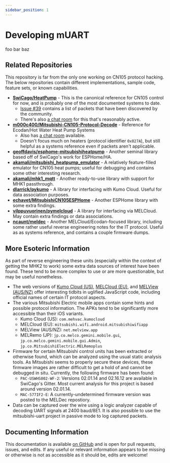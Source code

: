```yaml
---
sidebar_position: 1
---
```


# Developing mUART

foo bar baz

## Related Repositories

This repository is far from the only one working on CN105 protocol hacking. The below repositories contain different 
implementations, sample code, feature sets, or known capabilities.

* **[SwiCago/HeatPump](https://github.com/SwiCago/HeatPump)** - This is the canonical reference for CN105 control for 
  now, and is probably one of the most documented systems to date.
    * [Issue #39](https://github.com/SwiCago/HeatPump/issues/39) contains a list of packets that have been discovered by 
      the community.
    * There's also [a chat room](https://app.gitter.im/#/room/#Mitsubishi-Heat-Pump_Lobby:gitter.im) for this that's 
      reasonably active.
* **[m000c400/Mitsubishi-CN105-Protocol-Decode](https://github.com/m000c400/Mitsubishi-CN105-Protocol-Decode)** - 
  Reference for Ecodan/Hot Water Heat Pump Systems
    * Also has [a chat room](https://app.gitter.im/#/room/#Mitsubishi-CN105-Protocol-Decode_community:gitter.im) 
      available.
    * Doesn't focus much on heaters (protocol identifier `0x027A`), but still helpful as a systems reference even if 
      packets aren't applicable.
* **[geoffdavis/esphome-mitsubishiheatpump](https://github.com/geoffdavis/esphome-mitsubishiheatpump)** - Another 
  seminal library based off of SwiCago's work for ESPHome/HA.
* **[akamali/mitsubishi_heatpump_emulator](https://github.com/akamali/mitsubishi_heatpump_emulator)** - A relatively 
  feature-filled emulator for CN105 heat pumps; useful for debugging and contains some other interesting research.
* **[akamali/mhk1_mqtt](https://github.com/akamali/mhk1_mqtt)** - Another ready-to-use library with support for MHK1 
  passthrough.
* **[dlarrick/pykumo](https://github.com/dlarrick/pykumo)** - A library for interfacing with Kumo Cloud. Useful for data 
  association purposes.
* **[echavet/MitsubishiCN105ESPHome](https://github.com/echavet/MitsubishiCN105ESPHome)** - Another ESPHome library with 
  some extra findings.
* **[vilppuvuorinen/pymelcloud](https://github.com/vilppuvuorinen/pymelcloud)** - A library for interfacing via 
  MELCloud. May contain extra findings or data associations.
* **[ncaunt/meldec](https://github.com/ncaunt/meldec)** - Another MELCloud/Ecodan-focused library, including some rather
  useful reverse engineering notes for the IT protocol. Useful as as systems reference, and contains a couple firmware
  dumps.

## More Esoteric Information

As part of reverse engineering these units (especially within the context of getting the MHK2 to work) some extra data 
sources of interest have been found. These tend to be more complex to use or are more questionable, but may be useful 
nonetheless.

* The web versions of [Kumo Cloud (US)](https://app.kumocloud.com/), [MELCloud (EU)](https://app.melcloud.com/), and
  [MELView (AUS/NZ)](https://app.melview.net) offer interesting tidbits in uglified JavaScript code, including official
  names of certain IT protocol aspects.
* The various Mitsubishi Electric mobile apps contain some hints and possible protocol information. The APKs tend to
  be significantly more accessible than their iOS variants.
  * Kumo Cloud (US): `com.mehvac.kumocloud`
  * MELCloud (EU): `mitsubishi.wifi.android.mitsubishiwifiapp`
  * MELView (AUS/NZ): `net.melview.app` 
  * MELRemo (JP): `jp.co.melco.gemini.mobile.gui`, `jp.co.melco.gemini.mobile.gui.Admin`,
    `jp.co.MitsubishiElectric.MELRemoplus`
* Firmware for certain Mitsubishi control units has been extracted or otherwise found, which can be analyzed using
  the usual static analysis tools. As Mitsubishi seems to properly secure these devices, these firmware images are
  rather difficult to get a hold of and cannot be debugged in situ. Currently, the following firmware has been found:
  * `PAC-USWHS002-WF-2`: Versions 02.01.14 and 02.16.12 are available in SwiCago's Gitter. Most current analysis for
    this project is based around version 02.01.14.
  * `MAC-577IF2-E`: A currently-undetermined firmware version was posted to the MELDec repostiory.
* Data can be captured over the wire using a logic analyzer capable of decoding UART signals at 2400 baud/8E1. It is 
  also possible to use the mitsubishi-uart project in passive mode to log captured packets.

## Documenting Information

This documentation is available [on GitHub](https://github.com/muart-group/muart-group.github.io/) and is open for pull
requests, issues, and edits. If any useful or relevant information appears to be missing or otherwise is not as
accessible as it should be, edits are welcome!
